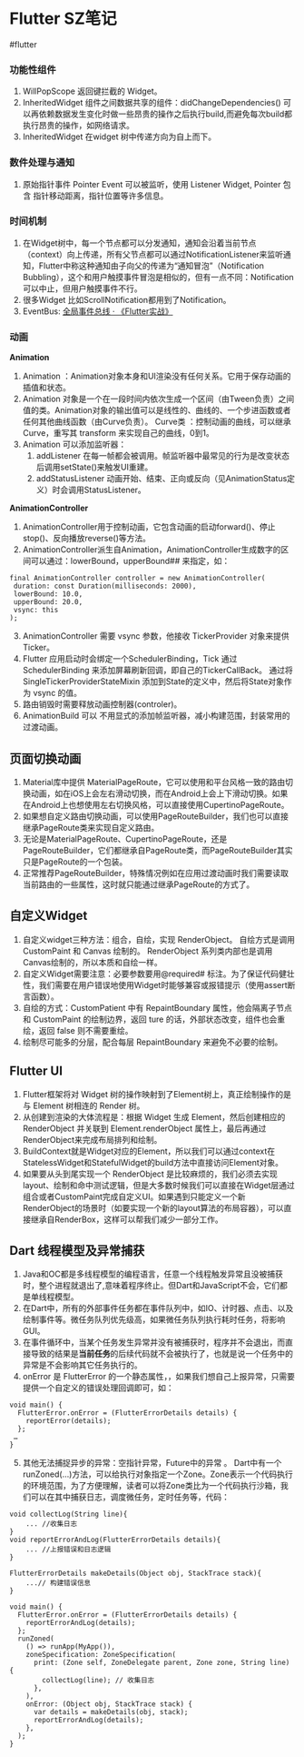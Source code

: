 # Flutter SZ笔记
#flutter

### 功能性组件
1. WillPopScope 返回键拦截的 Widget。
2. InheritedWidget 组件之间数据共享的组件：didChangeDependencies()
可以再依赖数据发生变化时做一些昂贵的操作之后执行build,而避免每次build都执行昂贵的操作，如网络请求。
3. InheritedWidget 在widget 树中传递方向为自上而下。

### 数件处理与通知 

1. 原始指针事件 Pointer Event 可以被监听，使用 Listener Widget,
Pointer 包含 指针移动距离，指针位置等许多信息。

### 时间机制
1. 在Widget树中，每一个节点都可以分发通知，通知会沿着当前节点（context）向上传递，所有父节点都可以通过NotificationListener来监听通知，Flutter中称这种通知由子向父的传递为“通知冒泡”（Notification Bubbling），这个和用户触摸事件冒泡是相似的，但有一点不同：Notification可以中止，但用户触摸事件不行。
2. 很多Widget 比如ScrollNotification都用到了Notification。
3. EventBus:
[全局事件总线 · 《Flutter实战》](https://book.flutterchina.club/chapter8/eventbus.html)

### 动画
**Animation**
1. Animation ：Animation对象本身和UI渲染没有任何关系。它用于保存动画的插值和状态。
2. Animation 对象是一个在一段时间内依次生成一个区间（由Tween负责）之间值的类。Animation对象的输出值可以是线性的、曲线的、一个步进函数或者任何其他曲线函数（由Curve负责）。 
Curve类 ：控制动画的曲线，可以继承 Curve，重写其 transform 来实现自己的曲线，0到1。
3. Animation 可以添加监听器：
	1. addListener 在每一帧都会被调用。帧监听器中最常见的行为是改变状态后调用setState()来触发UI重建。
	2. addStatusListener 动画开始、结束、正向或反向（见AnimationStatus定义）时会调用StatusListener。

**AnimationController**
1. AnimationController用于控制动画，它包含动画的启动forward()、停止stop()、反向播放reverse()等方法。
2. AnimationController派生自Animation，AnimationController生成数字的区间可以通过：lowerBound，upperBound## 来指定，如：
```
final AnimationController controller = new AnimationController( 
 duration: const Duration(milliseconds: 2000), 
 lowerBound: 10.0,
 upperBound: 20.0,
 vsync: this
);
```

3. AnimationController 需要 vsync 参数，他接收 TickerProvider 对象来提供Ticker。
4. Flutter 应用启动时会绑定一个SchedulerBinding，Tick 通过SchedulerBinding 来添加屏幕刷新回调，即自己的TickerCallBack。
通过将 SingleTickerProviderStateMixin 添加到State的定义中，然后将State对象作为 vsync 的值。
5. 路由销毁时需要释放动画控制器(controler)。
6. AnimationBuild 可以 不用显式的添加帧监听器，减小构建范围，封装常用的过渡动画。

## 页面切换动画
1. Material库中提供 MaterialPageRoute，它可以使用和平台风格一致的路由切换动画，如在iOS上会左右滑动切换，而在Android上会上下滑动切换。如果在Android上也想使用左右切换风格，可以直接使用CupertinoPageRoute。
2. 如果想自定义路由切换动画，可以使用PageRouteBuilder，我们也可以直接继承PageRoute类来实现自定义路由。
3. 无论是MaterialPageRoute、CupertinoPageRoute，还是PageRouteBuilder，它们都继承自PageRoute类，而PageRouteBuilder其实只是PageRoute的一个包装。
4. 正常推荐PageRouteBuilder，特殊情况例如在应用过渡动画时我们需要读取当前路由的一些属性，这时就只能通过继承PageRoute的方式了。

## 自定义Widget
1. 自定义widget三种方法：组合，自绘，实现 RenderObject。
自绘方式是调用 CustomPaint 和 Canvas 绘制的。
RenderObject 系列类内部也是调用 Canvas绘制的，所以本质和自绘一样。
2. 自定义Widget需要注意：必要参数要用@required# 标注。为了保证代码健壮性，我们需要在用户错误地使用Widget时能够兼容或报错提示（使用assert断言函数）。
3. 自绘的方式：CustomPatient 中有 RepaintBoundary 属性，他会隔离子节点和 CustomPaint 的绘制边界，返回 ture 的话，外部状态改变，组件也会重绘，返回 false 则不需要重绘。
4. 绘制尽可能多的分层，配合每层 RepaintBoundary 来避免不必要的绘制。

## Flutter UI
1. Flutter框架将对 Widget 树的操作映射到了Element树上，真正绘制操作的是与 Element 树相连的 Render 树。
2. 从创建到渲染的大体流程是：根据 Widget  生成 Element，然后创建相应的RenderObject 并关联到 Element.renderObject 属性上，最后再通过RenderObject来完成布局排列和绘制。
3. BuildContext就是Widget对应的Element，所以我们可以通过context在StatelessWidget和StatefulWidget的build方法中直接访问Element对象。
4. 如果要从头到尾实现一个 RenderObject 是比较麻烦的，我们必须去实现layout、绘制和命中测试逻辑，但是大多数时候我们可以直接在Widget层通过组合或者CustomPaint完成自定义UI。如果遇到只能定义一个新RenderObject的场景时（如要实现一个新的layout算法的布局容器），可以直接继承自RenderBox，这样可以帮我们减少一部分工作。

## Dart 线程模型及异常捕获
1. Java和OC都是多线程模型的编程语言，任意一个线程触发异常且没被捕获时，整个进程就退出了,意味着程序终止。但Dart和JavaScript不会，它们都是单线程模型。
2. 在Dart中，所有的外部事件任务都在事件队列中，如IO、计时器、点击、以及绘制事件等。微任务队列优先级高，如果微任务队列执行耗时任务，将影响GUI。
3. 在事件循环中，当某个任务发生异常并没有被捕获时，程序并不会退出，而直接导致的结果是**当前任务**的后续代码就不会被执行了，也就是说一个任务中的异常是不会影响其它任务执行的。
4. onError 是 FlutterError 的一个静态属性，，如果我们想自己上报异常，只需要提供一个自定义的错误处理回调即可，如：
```
void main() {
  FlutterError.onError = (FlutterErrorDetails details) {
    reportError(details);
  };
 …
}
```

5. 其他无法捕捉异步的异常：空指针异常，Future中的异常 。
Dart中有一个runZoned(…)方法，可以给执行对象指定一个Zone。Zone表示一个代码执行的环境范围，为了方便理解，读者可以将Zone类比为一个代码执行沙箱，我们可以在其中捕获日志，调度微任务，定时任务等，代码：
```
void collectLog(String line){
    ... //收集日志
}
void reportErrorAndLog(FlutterErrorDetails details){
    ... //上报错误和日志逻辑
}

FlutterErrorDetails makeDetails(Object obj, StackTrace stack){
    ...// 构建错误信息
}

void main() {
  FlutterError.onError = (FlutterErrorDetails details) {
    reportErrorAndLog(details);
  };
  runZoned(
    () => runApp(MyApp()),
    zoneSpecification: ZoneSpecification(
      print: (Zone self, ZoneDelegate parent, Zone zone, String line) {
        collectLog(line); // 收集日志
      },
    ),
    onError: (Object obj, StackTrace stack) {
      var details = makeDetails(obj, stack);
      reportErrorAndLog(details);
    },
  );
}

```






